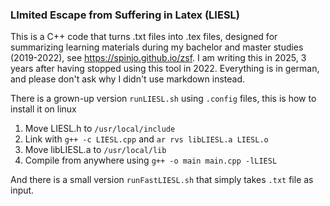 ### LImited Escape from Suffering in Latex (LIESL)

This is a C++ code that turns .txt files into .tex files, designed for summarizing learning materials during my bachelor and master studies (2019-2022), see https://spinjo.github.io/zsf. I am writing this in 2025, 3 years after having stopped using this tool in 2022. Everything is in german, and please don't ask why I didn't use markdown instead.

There is a grown-up version `runLIESL.sh` using `.config` files, this is how to install it on linux
1) Move LIESL.h to `/usr/local/include`
2) Link with `g++ -c LIESL.cpp` and `ar rvs libLIESL.a LIESL.o`
3) Move libLIESL.a to `/usr/local/lib`
4) Compile from anywhere using `g++ -o main main.cpp -lLIESL`

And there is a small version `runFastLIESL.sh` that simply takes `.txt` file as input.
